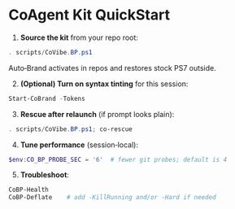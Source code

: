# CoAgent Kit QuickStart

1) **Source the kit** from your repo root:
```powershell
. scripts/CoVibe.BP.ps1
```
Auto‑Brand activates in repos and restores stock PS7 outside.

2) **(Optional) Turn on syntax tinting** for this session:
```powershell
Start-CoBrand -Tokens
```

3) **Rescue after relaunch** (if prompt looks plain):
```powershell
. scripts/CoVibe.BP.ps1; co-rescue
```

4) **Tune performance** (session‑local):
```powershell
$env:CO_BP_PROBE_SEC = '6'  # fewer git probes; default is 4
```

5) **Troubleshoot**:
```powershell
CoBP-Health
CoBP-Deflate    # add -KillRunning and/or -Hard if needed
```




